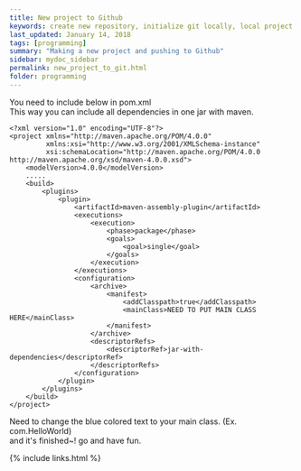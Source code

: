 ```yaml
---
title: New project to Github
keywords: create new repository, initialize git locally, local project to github, local to git, new git, setting git 
last_updated: January 14, 2018
tags: [programming]
summary: "Making a new project and pushing to Github"
sidebar: mydoc_sidebar
permalink: new_project_to_git.html
folder: programming
---
```


You need to include below in pom.xml  
This way you can include all dependencies in one jar with maven.

````
<?xml version="1.0" encoding="UTF-8"?>
<project xmlns="http://maven.apache.org/POM/4.0.0"
         xmlns:xsi="http://www.w3.org/2001/XMLSchema-instance"
         xsi:schemaLocation="http://maven.apache.org/POM/4.0.0 http://maven.apache.org/xsd/maven-4.0.0.xsd">
    <modelVersion>4.0.0</modelVersion>
    .....
    <build>
        <plugins>
            <plugin>
                <artifactId>maven-assembly-plugin</artifactId>
                <executions>
                    <execution>
                        <phase>package</phase>
                        <goals>
                            <goal>single</goal>
                        </goals>
                    </execution>
                </executions>
                <configuration>
                    <archive>
                        <manifest>
                            <addClasspath>true</addClasspath>
                            <mainClass>NEED TO PUT MAIN CLASS HERE</mainClass>
                        </manifest>
                    </archive>
                    <descriptorRefs>
                        <descriptorRef>jar-with-dependencies</descriptorRef>
                    </descriptorRefs>
                </configuration>
            </plugin>
        </plugins>
    </build>
</project>
````

Need to change the blue colored text to your main class. (Ex. com.HelloWorld)  
and it's finished~! go and have fun.  

{% include links.html %}
